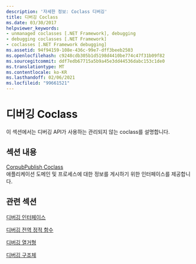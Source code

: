 ```yaml
---
description: '자세한 정보: Coclass 디버깅'
title: 디버깅 Coclass
ms.date: 03/30/2017
helpviewer_keywords:
- unmanaged coclasses [.NET Framework], debugging
- debugging coclasses [.NET Framework]
- coclasses [.NET Framework debugging]
ms.assetid: 94f94159-108e-436c-99e7-dff3beeb2503
ms.openlocfilehash: c9248cdb305b1d5198d4410be774c47f31b09f82
ms.sourcegitcommit: ddf7edb67715a5b9a45e3dd44536dabc153c1de0
ms.translationtype: MT
ms.contentlocale: ko-KR
ms.lasthandoff: 02/06/2021
ms.locfileid: "99661521"
---
```

# <a name="debugging-coclasses"></a>디버깅 Coclass

이 섹션에서는 디버깅 API가 사용하는 관리되지 않는 coclass를 설명합니다.  
  
## <a name="in-this-section"></a>섹션 내용  

 [CorpubPublish Coclass](corpubpublish-coclass.md)  
 애플리케이션 도메인 및 프로세스에 대한 정보를 게시하기 위한 인터페이스를 제공합니다.  
  
## <a name="related-sections"></a>관련 섹션  

 [디버깅 인터페이스](debugging-interfaces.md)  
  
 [디버깅 전역 정적 함수](debugging-global-static-functions.md)  
  
 [디버깅 열거형](debugging-enumerations.md)  
  
 [디버깅 구조체](debugging-structures.md)
